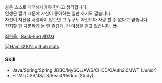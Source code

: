 삶은 스스로 개척해나가야 한다고 생각합니다. <br>
인생은 짧기 때문에 자신이 좋아하는 일만 하기도 짧습니다. <br>
자신이 자신을 사랑하지 않으면 그 누구도 자신보다 사랑 할 수 없다고 믿습니다. <br>
진지할 땐 차분하게 놀 땐 즐겁게. 긴 여정을 걷고 있습니다. 😎

[최한울 | Back-End 개발자 ](https://www.notion.so/han95210/Back-End-57e8d1e5819d4e79912c7b33a930406d)

[![Hamill210's github stats](https://github-readme-stats.vercel.app/api?username=Hamill210&show_icons=true&theme=radical)](https://github.com/anuraghazra/github-readme-stats)

### Skill 
- Java/Spring/Spring JDBC/MySQL/AWS/CI-CD/OAuth2.0/JWT (Junior)
- HTML/CSS/JS/TS/React/Redux (Study)
